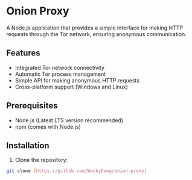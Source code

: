# Onion Proxy

A Node.js application that provides a simple interface for making HTTP requests through the Tor network, ensuring anonymous communication.

## Features

- Integrated Tor network connectivity
- Automatic Tor process management
- Simple API for making anonymous HTTP requests
- Cross-platform support (Windows and Linux)

## Prerequisites

- Node.js (Latest LTS version recommended)
- npm (comes with Node.js)

## Installation

1. Clone the repository:
```bash
git clone [https://github.com/WackyDawg/onion-proxy]
